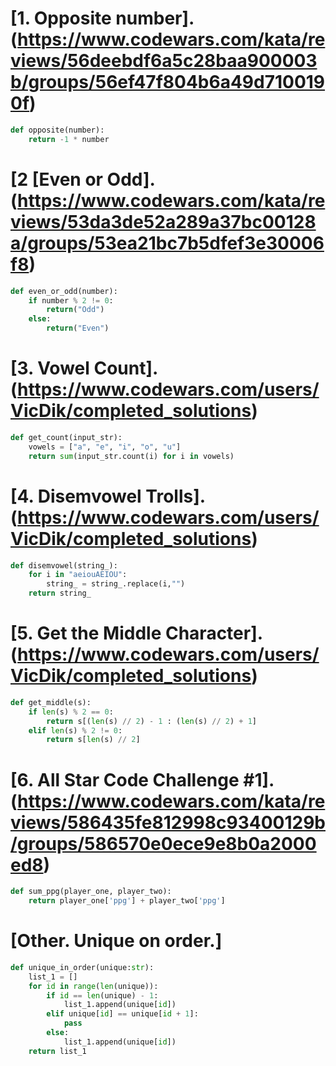 # [1. Opposite number].(https://www.codewars.com/kata/reviews/56deebdf6a5c28baa900003b/groups/56ef47f804b6a49d7100190f)
```python
def opposite(number):
    return -1 * number
```

# [2 [Even or Odd].(https://www.codewars.com/kata/reviews/53da3de52a289a37bc00128a/groups/53ea21bc7b5dfef3e30006f8)
```python
def even_or_odd(number):
    if number % 2 != 0:
        return("Odd")
    else:
        return("Even")
```

# [3. Vowel Count].(https://www.codewars.com/users/VicDik/completed_solutions)

```python
def get_count(input_str):
    vowels = ["a", "e", "i", "o", "u"]
    return sum(input_str.count(i) for i in vowels)
```

# [4. Disemvowel Trolls].(https://www.codewars.com/users/VicDik/completed_solutions)

```python
def disemvowel(string_):
    for i in "aeiouAEIOU":
        string_ = string_.replace(i,"")
    return string_
```
# [5. Get the Middle Character].(https://www.codewars.com/users/VicDik/completed_solutions)

```python
def get_middle(s):
    if len(s) % 2 == 0:
        return s[(len(s) // 2) - 1 : (len(s) // 2) + 1]
    elif len(s) % 2 != 0:
        return s[len(s) // 2]
```

# [6. All Star Code Challenge #1].(https://www.codewars.com/kata/reviews/586435fe812998c93400129b/groups/586570e0ece9e8b0a2000ed8)

```python
def sum_ppg(player_one, player_two):
    return player_one['ppg'] + player_two['ppg']
```

# [Other. Unique on order.] 
```python
def unique_in_order(unique:str):
    list_1 = []
    for id in range(len(unique)):
        if id == len(unique) - 1:
            list_1.append(unique[id])
        elif unique[id] == unique[id + 1]:
            pass
        else:
            list_1.append(unique[id])
    return list_1
 ```
